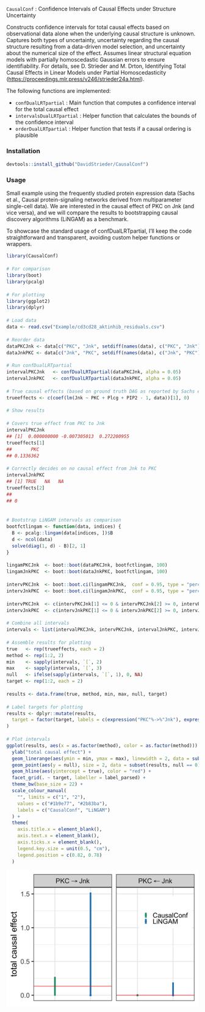 
<!-- README.md is generated from README.Rmd. Please edit that file -->

`CausalConf` : Confidence Intervals of Causal Effects under Structure
Uncertainty

Constructs confidence intervals for total causal effects based on
observational data alone when the underlying causal structure is
unknown. Captures both types of uncertainty, uncertainty regarding the
causal structure resulting from a data-driven model selection, and
uncertainty about the numerical size of the effect. Assumes linear
structural equation models with partially homoscedastic Gaussian errors
to ensure identifiability. For details, see D. Strieder and M. Drton,
Identifying Total Causal Effects in Linear Models under Partial
Homoscedasticity
(<https://proceedings.mlr.press/v246/strieder24a.html>).

The following functions are implemented:

- `confDualLRTpartial` : Main function that computes a confidence
  interval for the total causal effect
- `intervalsDualLRTpartial` : Helper function that calculates the bounds
  of the confidence interval
- `orderDualLRTpartial` : Helper function that tests if a causal
  ordering is plausible

### Installation

``` r
devtools::install_github("DavidStrieder/CausalConf")
```

### Usage

Small example using the frequently studied protein expression data
(Sachs et al., Causal protein-signaling networks derived from
multiparameter single-cell data). We are interested in the causal effect
of PKC on Jnk (and vice versa), and we will compare the results to
bootstrapping causal discovery algorithms (LiNGAM) as a benchmark.

To showcase the standard usage of confDualLRTpartial, I’ll keep the code
straightforward and transparent, avoiding custom helper functions or
wrappers.

``` r
library(CausalConf)

# For comparison
library(boot)
library(pcalg)

# For plotting
library(ggplot2)
library(dplyr)

# Load data
data <- read.csv("Example/cd3cd28_aktinhib_residuals.csv")

# Reorder data
dataPKCJnk <- data[c("PKC", "Jnk", setdiff(names(data), c("PKC", "Jnk")))]
dataJnkPKC <- data[c("Jnk", "PKC", setdiff(names(data), c("Jnk", "PKC")))]

# Run confDualLRTpartial
intervalPKCJnk   <- confDualLRTpartial(dataPKCJnk, alpha = 0.05)
intervalJnkPKC   <- confDualLRTpartial(dataJnkPKC, alpha = 0.05)

# True causal effects (based on ground truth DAG as reported by Sachs et al.)
trueeffects <- c(coef(lm(Jnk ~ PKC + Plcg + PIP2 - 1, data))[1], 0)

# Show results

# Covers true effect from PKC to Jnk
intervalPKCJnk
## [1]  0.000000000 -0.007305013  0.272200955
trueeffects[1]
##       PKC 
## 0.1336362

# Correctly decides on no causal effect from Jnk to PKC
intervalJnkPKC
## [1] TRUE   NA   NA
trueeffects[2]
##   
## 0


# Bootstrap LiNGAM intervals as comparison
bootfctlingam <- function(data, indices) {
  B <- pcalg::lingam(data[indices, ])$B
  d <- ncol(data)
  solve(diag(1, d) - B)[2, 1]
}

lingamPKCJnk  <- boot::boot(dataPKCJnk, bootfctlingam, 100)
lingamJnkPKC  <- boot::boot(dataJnkPKC, bootfctlingam, 100)

intervPKCJnk  <- boot::boot.ci(lingamPKCJnk,  conf = 0.95, type = "perc")$percent[4:5]
intervJnkPKC  <- boot::boot.ci(lingamJnkPKC,  conf = 0.95, type = "perc")$percent[4:5]

intervPKCJnk  <- c(intervPKCJnk[1] <= 0 & intervPKCJnk[2] >= 0, intervPKCJnk)
intervJnkPKC  <- c(intervJnkPKC[1] <= 0 & intervJnkPKC[2] >= 0, intervJnkPKC)

# Combine all intervals
intervals <- list(intervalPKCJnk, intervPKCJnk, intervalJnkPKC, intervJnkPKC)

# Assemble results for plotting
true   <- rep(trueeffects, each = 2)
method <- rep(1:2, 2)
min    <- sapply(intervals, `[`, 2)
max    <- sapply(intervals, `[`, 3)
null   <- ifelse(sapply(intervals, `[`, 1), 0, NA)
target <- rep(1:2, each = 2)

results <- data.frame(true, method, min, max, null, target)

# Label targets for plotting
results <- dplyr::mutate(results, 
  target = factor(target, labels = c(expression("PKC"%->%"Jnk"), expression("PKC"%<-%"Jnk")))
)

# Plot intervals
ggplot(results, aes(x = as.factor(method), color = as.factor(method))) +
  ylab("total causal effect") +
  geom_linerange(aes(ymin = min, ymax = max), linewidth = 2, data = subset(results, !is.na(min) & !is.na(max))) +
  geom_point(aes(y = null), size = 2, data = subset(results, null == 0)) +
  geom_hline(aes(yintercept = true), color = "red") +
  facet_grid(. ~ target, labeller = label_parsed) +
  theme_bw(base_size = 22) +
  scale_colour_manual(
    "", limits = c("1", "2"),
    values = c("#1b9e77", "#2b83ba"),
    labels = c("CausalConf", "LiNGAM")
  ) +
  theme(
    axis.title.x = element_blank(),
    axis.text.x = element_blank(),
    axis.ticks.x = element_blank(),
    legend.key.size = unit(0.5, "cm"),
    legend.position = c(0.82, 0.78)
  )
```

<img src="README_figs/README-unnamed-chunk-3-1.png" width="672" />
